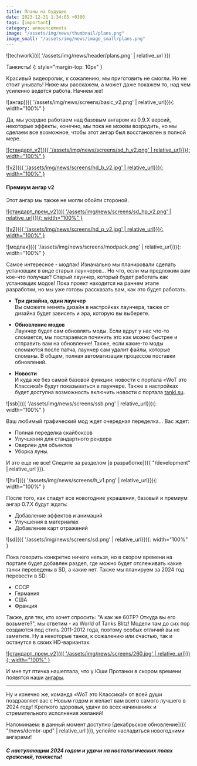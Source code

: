```yaml
---
title: Планы на будущее
date: 2023-12-31 1:34:05 +0300
tags: [important]
category: announcements
image: "/assets/img/news/thumbnail/plans.png"
image_small: "/assets/img/news/image_small/plans.png"
---
```

<p style="display: none">Это, конечно, не красивый видеоролик, но зато интересная статья! Посмотрим же, что мы для вас готовим?</p>

![techwork]({{ '/assets/img/news/header/plans.png' | relative_url }})

Танкисты!
{: style="margin-top: 10px" }

Красивый видеоролик, к сожалению, мы приготовить не смогли. Но не стоит унывать! Ниже мы расскажем, а может даже покажем то, над чем усиленно ведется работа. Начнем же!

![ангар]({{ '/assets/img/news/screens/basic_v2.png' | relative_url}}){: width="100%" }

Да, мы усердно работаем над базовым ангаром из 0.9.Х версий, некоторые эффекты, конечно, мы пока не можем возродить, но мы сделаем все возможное, чтобы этот ангар был восстановлен в полной мере. 

[![стандарт_v2]({{ '/assets/img/news/screens/sd_h_v2.png' | relative_url}}){: width="100%" }](/assets/img/news/screens/sd_h_v2.png)

[![v2]({{ '/assets/img/news/screens/hd_b_v2.jpg' | relative_url}}){: width="100%" }](/assets/img/news/screens/hd_b_v2.jpg)

#### Премиум ангар v2

Этот ангар мы также не могли обойти стороной. 

[![стандарт_прем_v2]({{ '/assets/img/news/screens/sd_hp_v2.png' | relative_url}}){: width="100%" }](/assets/img/news/screens/sd_hp_v2.png)

[![v2]({{ '/assets/img/news/screens/hd_p_v2.jpg' | relative_url}}){: width="100%" }](/assets/img/news/screens/hd_p_v2.jpg)

![модпак]({{ '/assets/img/news/screens/modpack.png' | relative_url}}){: width="100%" }

Самое интересное - модпак! Изначально мы планировали сделать установщик в виде старых лаунчеров... Но что, если мы предложим вам кое-что получше? Старый лаунчер, который будет работать как установщик модов! Пока проект находится на раннем этапе разработки, но мы уже готовы рассказать вам, как это будет работать.

- **Три дизайна, один лаунчер**  
    Вы сможете менять дизайн в настройках лаунчера, также от дизайна будет зависеть и эра, которую вы выберете.

- **Обновление модов**  
    Лаунчер будет сам обновлять моды. Если вдруг у нас что-то сломается, мы постараемся починить это как можно быстрее и отправить вам на обновление! Также, если какие-то моды сломаются после патча, лаунчер сам удалит файлы, которые сломаны. В общем, полная автоматизация процессов поставки обновлений.

- **Новости**  
    И куда же без самой базовой функции: новости с портала «WoT это Классика!» будут показываться в лаунчере. Также в настройках будет доступна возможность включить новости с портала [tanki.su](https://tanki.su/).

![ssb]({{ '/assets/img/news/screens/ssb.png' | relative_url}}){: width="100%" }

Ваш любимый графический мод ждет очередная переделка... Вас ждет:

- Полная переделка скайбоксов
- Улучшения для стандартного рендера
- Оверлеи для объектов
- Уборка луны.

И это еще не все! Следите за разделом [в разработке]({{ "/development" | relative_url }}).

![hv1]({{ '/assets/img/news/screens/h_v1.png' | relative_url}}){: width="100%" }

После того, как спадут все новогодние украшения, базовый и премиум ангар 0.7.Х будут ждать:

- Добавление эффектов и анимаций
- Улучшения в материалах
- Добавление карт отражений

![sd]({{ '/assets/img/news/screens/sd.png' | relative_url}}){: width="100%" }

Пока говорить конкретно ничего нельзя, но в скором времени на портале будет добавлен раздел, где можно будет отслеживать какие танки переведены в SD, а какие нет. Также мы планируем за 2024 год перевести в SD:  
- СССР
- Германия
- США
- Франция

Также, для тех, кто хочет спросить: "А как же 60TP? Откуда вы его возьмете?", мы ответим - из World of Tanks Blitz! Модели там до сих пор создаются под стиль 2011-2012 года, поэтому особых отличий вы не заметите. Ну а некоторые танки, к сожалению или счастью, так и останутся в своих HD-вариантах.

[![стандарт_прем_v2]({{ '/assets/img/news/screens/260.jpg' | relative_url}}){: width="100%" }](/assets/img/news/screens/260.jpg)

И мне тут птичка нашептала, что у Юши Протанки в скором времени появятся наши [ангары](https://youtu.be/NCesLweKGwA?feature=shared&t=512).

---

Ну и конечно же, команда «WoT это Классика!» от всей души поздравляет вас с Новым годом и желает вам всего самого лучшего в 2024 году! Крепкого здоровья, удачи во всех начинаниях и стремительного исполнения желаний!

Напоминаем: в данный момент доступно [декабрьское обновление]({{ "/news/dcmbr-upd" | relative_url }}), успейте насладиться новогодними ангарами!

##### ***С наступающим 2024 годом и удачи на ностальгических полях сражений, танкисты!***